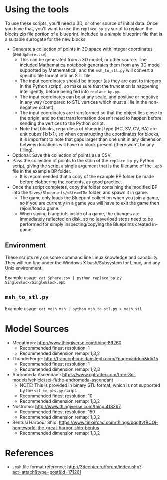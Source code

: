 # Using the tools

To use these scripts, you'll need a 3D, or other source of initial data. Once you have that, you'll want to use the `replace_bp.py` script to replace the blocks zip file portion of a blueprint. Included is a simple blueprint file that is a suitable surrogate for the new blocks.

- Generate a collection of points in 3D space with integer coordinates (see `Sphere.csv`)
  - This can be generated from a 3D model, or other source. The included Mathematica notebook generates them from any 3D model supported by Mathematical, and the `msh_to_stl.py` will convert a specific file format into an STL file.
  - The input coordinates should be integer (as they are cast to integers in the Python script), so make sure that the truncation is happening intelligently, before being fed into `replace_bp.py`.
  - The input coordinates can be at any scale, and positive or negative in any way (compared to STL vertices which must all lie in the non-negative octant).
  - The input coordinates are transformed so that the object lies close to the origin, and so that transformation doesn't need to happen before sending the vertices to the Python script.
  - Note that blocks, regardless of blueprint type (HC, SV, CV, BA) are unit cubes (1x1x1), so when constructing the coordinates for blocks, it is important to note that gaps larger than one unit in any dimension between locations will have no block present (there won't be any filling).
- Optional: Save the collection of points as a CSV
- Pass the collection of points to the stdin of the `replace_bp.py` Python script, giving the script a single argument that is the filename of the `.epb` file in the example BP folder.
  - It is recommended that a copy of the example BP folder be made before clobbering the contents, as good practice.
- Once the script completes, copy the folder containing the modified BP into the `Saves/Blueprints/<SteamID>` folder, and spawn it in game.
  - The game only loads the Blueprint collection when you join a game, so if you are currently in a game you will have to exit the game then rejoin/load a game.
  - When saving blueprints inside of a game, the changes are immediately reflected on disk, so no leave/load steps need to be performed for simply inspecting/copying the Blueprints created in-game.

## Environment
These scripts rely on some command line Linux knowledge and capability. They will run fine under the Windows X bash/Subsystem for Linux, and any Unix environment.

Example usage: `cat Sphere.csv | python replace_bp.py SingleBlock/SingleBlock.epb`

## `msh_to_stl.py`
Example usage: `cat mesh.msh | python msh_to_stl.py > mesh.stl`

# Model Sources
- Megathron: http://www.thingiverse.com/thing:89260
  - Recommended finest resolution: 1
  - Recommended dimension remap: 1,3,2
- ThunderForge: http://francophone.dansteph.com/?page=addon&id=15
  - Recommended finest resolution: 1
  - Recommended dimension remap: 1,2,3
- Andromeda Ascendant: https://www.cgtrader.com/free-3d-models/vehicle/sci-fi/the-andromeda-ascendant
  - NOTE: This is provided in binary STL format, which is not supported by the `stl_to_pts.py` script.
  - Recommended finest resolution: 10
  - Recommended dimension remap: 1,3,2
- Nostromo: http://www.thingiverse.com/thing:418367
  - Recommended finest resolution: 150
  - Recommended dimension remap: 1,3,2
- Bentusi Harbour Ship: https://www.tinkercad.com/things/bqqIfyfBCOj-homeworld-the-great-harbor-ship-bentus
  - Recommended dimension remap: 1,3,2

# References
- `.msh` file format reference: http://3dcenter.ru/forum/index.php?act=attach&type=post&id=171261
